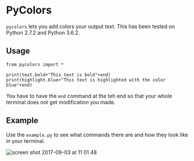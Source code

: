 # PyColors

`pycolors` lets you add colors your output text. This has been tested on Python 2.7.2 and Python 3.6.2.

## Usage
 ```
 from pycolors import *
 
 print(text.bold+"This text is bold"+end)
 print(highlight.blue+"This text is highlighted with the color blue"+end) 
 ```
 You have to have the `end` command at the teh end so that your whole terminal does not get modification you made.
 
## Example
Use the `example.py` to see what commands there are and how they look like in your terminal.
 
![screen shot 2017-09-03 at 11 01 48](https://user-images.githubusercontent.com/27065646/30002602-9f40a990-90ad-11e7-9209-e00ded8a7838.png)
